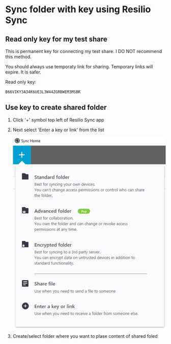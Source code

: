 
# Sync folder with key using Resilio Sync


## Read only key for my test share

This is permanent key for connecting my test share.
I DO NOT recommend this method.

You should always use temporaty link for sharing. Temporary links will expire.
It is safer.

Read only key:
```
B66VIKY3A34K6UE3L3W44ZGRBWEM3MSBK
```

## Use key to create shared folder

 1. Click '+' symbol top left of Resilio Sync app
 2. Next select 'Enter a key or link' from the list

    ![Enter key selection](Enter-a-key-or-link-selection.png)

 3. Create/select folder where you want to plase content of shared foled


